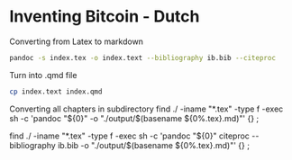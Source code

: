 # Inventing Bitcoin - Dutch
Converting from Latex to markdown

```bash
pandoc -s index.tex -o index.text --bibliography ib.bib --citeproc
```

Turn into .qmd file
```bash
cp index.text index.qmd
```

Converting all chapters in subdirectory
find ./ -iname "*.tex" -type f -exec sh -c 'pandoc "${0}" -o "./output/$(basename ${0%.tex}.md)"' {} \;

find ./ -iname "*.tex" -type f -exec sh -c 'pandoc "${0}" citeproc --bibliography ib.bib -o "./output/$(basename ${0%.tex}.md)"' {} \;
